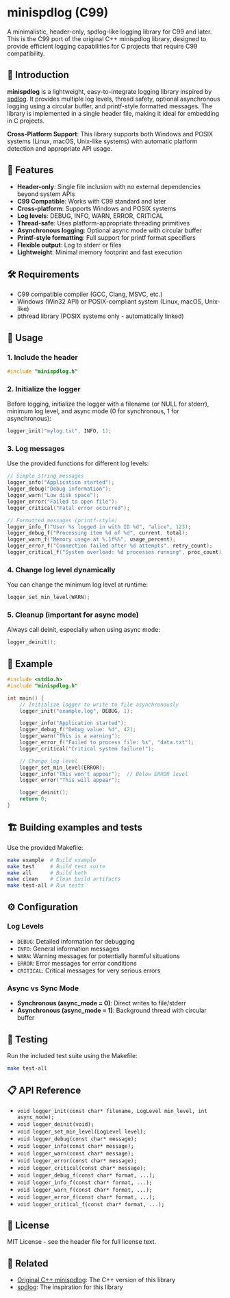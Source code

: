 # minispdlog (C99)

A minimalistic, header-only, spdlog-like logging library for C99 and later.
This is the C99 port of the original C++ minispdlog library, designed to
provide efficient logging capabilities for C projects that require C99
compatibility.

## 🚀 Introduction

**minispdlog** is a lightweight, easy-to-integrate logging library inspired by
[spdlog](https://github.com/gabime/spdlog). It provides multiple log levels,
thread safety, optional asynchronous logging using a circular buffer, and
printf-style formatted messages. The library is implemented in a single header
file, making it ideal for embedding in C projects.

**Cross-Platform Support**: This library supports both Windows and POSIX
systems (Linux, macOS, Unix-like systems) with automatic platform detection and
appropriate API usage.

## 📜 Features

- **Header-only**: Single file inclusion with no external dependencies beyond
  system APIs
- **C99 Compatible**: Works with C99 standard and later
- **Cross-platform**: Supports Windows and POSIX systems
- **Log levels**: DEBUG, INFO, WARN, ERROR, CRITICAL
- **Thread-safe**: Uses platform-appropriate threading primitives
- **Asynchronous logging**: Optional async mode with circular buffer
- **Printf-style formatting**: Full support for printf format specifiers
- **Flexible output**: Log to stderr or files
- **Lightweight**: Minimal memory footprint and fast execution

## 🛠️ Requirements

- C99 compatible compiler (GCC, Clang, MSVC, etc.)
- Windows (Win32 API) or POSIX-compliant system (Linux, macOS, Unix-like)
- pthread library (POSIX systems only - automatically linked)

## 🚀 Usage

### 1. Include the header

```c
#include "minispdlog.h"
```

### 2. Initialize the logger

Before logging, initialize the logger with a filename (or NULL for stderr),
minimum log level, and async mode (0 for synchronous, 1 for asynchronous):

```c
logger_init("mylog.txt", INFO, 1);
```

### 3. Log messages

Use the provided functions for different log levels:

```c
// Simple string messages
logger_info("Application started");
logger_debug("Debug information");
logger_warn("Low disk space");
logger_error("Failed to open file");
logger_critical("Fatal error occurred");

// Formatted messages (printf-style)
logger_info_f("User %s logged in with ID %d", "alice", 123);
logger_debug_f("Processing item %d of %d", current, total);
logger_warn_f("Memory usage at %.1f%%", usage_percent);
logger_error_f("Connection failed after %d attempts", retry_count);
logger_critical_f("System overload: %d processes running", proc_count);
```

### 4. Change log level dynamically

You can change the minimum log level at runtime:

```c
logger_set_min_level(WARN);
```

### 5. Cleanup (important for async mode)

Always call deinit, especially when using async mode:

```c
logger_deinit();
```

## 🛒 Example

```c
#include <stdio.h>
#include "minispdlog.h"

int main() {
    // Initialize logger to write to file asynchronously
    logger_init("example.log", DEBUG, 1);

    logger_info("Application started");
    logger_debug_f("Debug value: %d", 42);
    logger_warn("This is a warning");
    logger_error_f("Failed to process file: %s", "data.txt");
    logger_critical("Critical system failure!");

    // Change log level
    logger_set_min_level(ERROR);
    logger_info("This won't appear");  // Below ERROR level
    logger_error("This will appear");

    logger_deinit();
    return 0;
}
```

## 🏗️ Building examples and tests

Use the provided Makefile:

```bash
make example  # Build example
make test     # Build test suite
make all      # Build both
make clean    # Clean build artifacts
make test-all # Run tests
```

## ⚙️ Configuration

### Log Levels

- `DEBUG`: Detailed information for debugging
- `INFO`: General information messages
- `WARN`: Warning messages for potentially harmful situations
- `ERROR`: Error messages for error conditions
- `CRITICAL`: Critical messages for very serious errors

### Async vs Sync Mode

- **Synchronous (async_mode = 0)**: Direct writes to file/stderr
- **Asynchronous (async_mode = 1)**: Background thread with circular buffer

## 🧪 Testing

Run the included test suite using the Makefile:

```bash
make test-all
```

## 📋 API Reference

- `void logger_init(const char* filename, LogLevel min_level, int async_mode);`
- `void logger_deinit(void);`
- `void logger_set_min_level(LogLevel level);`
- `void logger_debug(const char* message);`
- `void logger_info(const char* message);`
- `void logger_warn(const char* message);`
- `void logger_error(const char* message);`
- `void logger_critical(const char* message);`
- `void logger_debug_f(const char* format, ...);`
- `void logger_info_f(const char* format, ...);`
- `void logger_warn_f(const char* format, ...);`
- `void logger_error_f(const char* format, ...);`
- `void logger_critical_f(const char* format, ...);`

## 📄 License

MIT License - see the header file for full license text.

## 🔗 Related

- [Original C++ minispdlog](../): The C++ version of this library
- [spdlog](https://github.com/gabime/spdlog): The inspiration for this library

